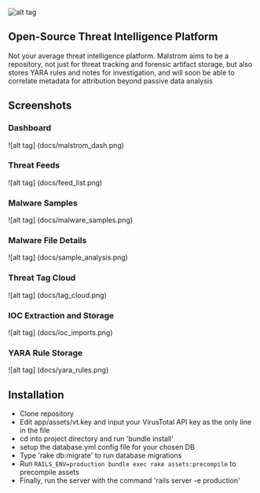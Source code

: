 ![alt tag](app/assets/images/Malstrom.png)  

Open-Source Threat Intelligence Platform
---------
Not your average threat intelligence platform. Malstrom aims to be a repository, not just for threat tracking and forensic artifact storage, but also stores YARA rules and notes for investigation, and will soon be able to correlate metadata for attribution beyond passive data analysis 

Screenshots
-----------
### Dashboard
![alt tag] (docs/malstrom_dash.png)
### Threat Feeds
![alt tag] (docs/feed_list.png)
### Malware Samples
![alt tag] (docs/malware_samples.png)
### Malware File Details
![alt tag] (docs/sample_analysis.png)
### Threat Tag Cloud
![alt tag] (docs/tag_cloud.png)
### IOC Extraction and Storage
![alt tag] (docs/ioc_imports.png)
### YARA Rule Storage
![alt tag] (docs/yara_rules.png)

Installation
---------
* Clone repository
* Edit app/assets/vt.key and input your VirusTotal API key as the only line in the file
* cd into project directory and run 'bundle install'
* setup the database.yml config file for your chosen DB
* Type 'rake db:migrate' to run database migrations
* Run 
`RAILS_ENV=production bundle exec rake assets:precompile` to precompile assets
* Finally, run the server with the command 'rails server -e production'
